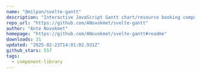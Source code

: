 ```yaml
---
name: "@milpan/svelte-gantt"
description: "Interactive JavaScript Gantt chart/resource booking component"
repo_url: "https://github.com/ANovokmet/svelte-gantt"
author: "Ante Novokmet"
homepage: "https://github.com/ANovokmet/svelte-gantt#readme"
downloads: 31
updated: "2025-02-23T14:01:02.931Z"
github_stars: 557
tags: 
  - component-library
---
```

